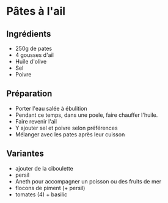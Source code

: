 # Pâtes à l'ail

## Ingrédients

- 250g de pates
- 4 gousses d'ail
- Huile d'olive
- Sel
- Poivre

## Préparation

- Porter l'eau salée à ébulition
- Pendant ce temps, dans une poele, faire chauffer l'huile.
- Faire revenir l'ail
- Y ajouter sel et poivre selon préférences
- Mélanger avec les pates après leur cuisson

## Variantes

- ajouter de la ciboulette
- persil
- Aneth pour accompagner un poisson ou des fruits de mer
- flocons de piment (+ persil)
- tomates (4) + basilic
